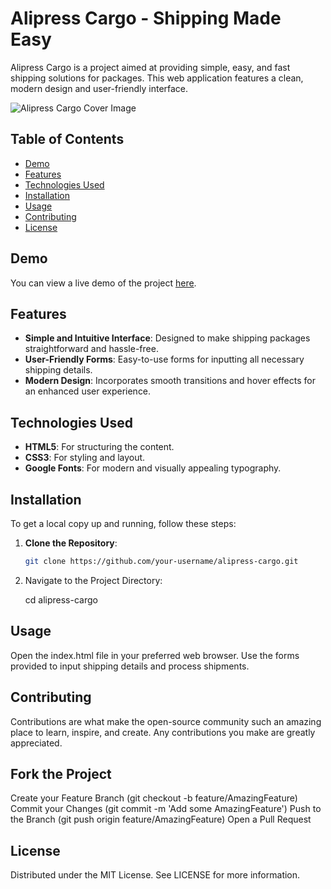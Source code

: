 # Alipress Cargo - Shipping Made Easy

Alipress Cargo is a project aimed at providing simple, easy, and fast shipping solutions for packages. This web application features a clean, modern design and user-friendly interface.

<img src="./images/cover.png" alt="Alipress Cargo Cover Image">

## Table of Contents

- [Demo](#demo)
- [Features](#features)
- [Technologies Used](#technologies-used)
- [Installation](#installation)
- [Usage](#usage)
- [Contributing](#contributing)
- [License](#license)

## Demo

You can view a live demo of the project [here](https://dakirzakaria1.github.io/alipress/).

## Features

- **Simple and Intuitive Interface**: Designed to make shipping packages straightforward and hassle-free.
- **User-Friendly Forms**: Easy-to-use forms for inputting all necessary shipping details.
- **Modern Design**: Incorporates smooth transitions and hover effects for an enhanced user experience.

## Technologies Used

- **HTML5**: For structuring the content.
- **CSS3**: For styling and layout.
- **Google Fonts**: For modern and visually appealing typography.

## Installation

To get a local copy up and running, follow these steps:

1. **Clone the Repository**:
   ```sh
   git clone https://github.com/your-username/alipress-cargo.git

2. Navigate to the Project Directory:

     cd alipress-cargo


## Usage
Open the index.html file in your preferred web browser.
Use the forms provided to input shipping details and process shipments.

## Contributing
Contributions are what make the open-source community such an amazing place to learn, inspire, and create. Any contributions you make are greatly appreciated.

## Fork the Project
Create your Feature Branch (git checkout -b feature/AmazingFeature)
Commit your Changes (git commit -m 'Add some AmazingFeature')
Push to the Branch (git push origin feature/AmazingFeature)
Open a Pull Request

## License
Distributed under the MIT License. See LICENSE for more information.

